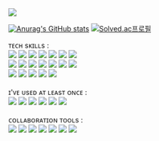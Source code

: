 <img src="https://capsule-render.vercel.app/api?type=wave&color=F8DC75&height=200&section=header&text=Yejin%20Won&fontColor=d6ace6&fontSize=50" />

[![Anurag's GitHub stats](https://github-readme-stats.vercel.app/api?username=yejin-won&theme=dracula)](https://github.com/anuraghazra/github-readme-stats)
[![Solved.ac프로필](http://mazassumnida.wtf/api/generate_badge?boj={sqkeka1})](https://solved.ac/{sqkeka1})
<br>
<div>
ᴛᴇᴄʜ sᴋɪʟʟs : <br>  
<img src="https://img.shields.io/badge/Java-007396?style=for-the-badge&logo=java&logoColor=white"/> 
<img src="https://img.shields.io/badge/spring-6DB33F?style=for-the-badge&logo=spring&logoColor=white"/>
<img src="https://img.shields.io/badge/R-276DC3?style=for-the-badge&logo=R&logoColor=white"/>
<img src="https://img.shields.io/badge/flutter-02569B?style=for-the-badge&logo=flutter&logoColor=white"/>  
<img src="https://img.shields.io/badge/Python-3776AB?style=for-the-badge&logo=Python&logoColor=white"/>
<img src="https://img.shields.io/badge/flask-000000?style=for-the-badge&logo=flask&logoColor=white"/>
<img src="https://img.shields.io/badge/MySQL-339AF0?style=for-the-badge&logo=MySQL&logoColor=white"/>
<br>
<img src="https://img.shields.io/badge/c-C0C0C0?style=for-the-badge&logo=ClogoColor=white"/>
<img src="https://img.shields.io/badge/c++-00599C?style=for-the-badge&logo=c%2B%2B&logoColor=white"/>
<img src="https://img.shields.io/badge/oracle-F80000?style=for-the-badge&logo=oracle&logoColor=white"/> 
<img src="https://img.shields.io/badge/apache tomcat-F8DC75?style=for-the-badge&logo=apachetomcat&logoColor=black"/>  
<img src="https://img.shields.io/badge/jQuery-1689D8?style=for-the-badge&logo=jQuery&logoColor=black"/>  
<img src="https://img.shields.io/badge/JSON-9895A9?style=for-the-badge&logo=JSON&logoColor=white"/> 
<img src="https://img.shields.io/badge/Jupyter-F37626?style=for-the-badge&logo=Jupyter&logoColor=white"/> 
<br>
<img src="https://img.shields.io/badge/Eclipse IDE-2C2255?style=for-the-badge&logo=Eclipse IDE&logoColor=white"/> 
<img src="https://img.shields.io/badge/Anaconda-44A833?style=for-the-badge&logo=Anaconda&logoColor=white"/> 
<img src="https://img.shields.io/badge/Matlab-E6526F?style=for-the-badge&logo=Matlab&logoColor=white"/> 
<img src="https://img.shields.io/badge/TensorFlow-FF6F00?style=for-the-badge&logo=TensorFlow&logoColor=black"/>   
<img src="https://img.shields.io/badge/Keras-D00000?style=for-the-badge&logo=Keras&logoColor=white"/> 

<br>
<br>
ɪ'ᴠᴇ ᴜsᴇᴅ ᴀᴛ ʟᴇᴀsᴛ ᴏɴᴄᴇ : <br>
<img src="https://img.shields.io/badge/JavaScript-F7DF1E?style=for-the-badge&logo=JavaScript&logoColor=black"/>
<img src="https://img.shields.io/badge/html5-E34F26?style=for-the-badge&logo=html5&logoColor=white"/> 
<img src="https://img.shields.io/badge/css-1572B6?style=for-the-badge&logo=css3&logoColor=white"/> 
<img src="https://img.shields.io/badge/Swift-61DAFB?style=for-the-badge&logo=Swift&logoColor=white"/> 
<img src="https://img.shields.io/badge/Arduino-00979D?style=for-the-badge&logo=Arduino&logoColor=white"/> 
<img src="https://img.shields.io/badge/PyTorch-EE4C2C?style=for-the-badge&logo=PyTorch&logoColor=white"/> 

<br>
<br>
ᴄᴏʟʟᴀʙᴏʀᴀᴛɪᴏɴ ᴛᴏᴏʟs : <br>
<img src="https://img.shields.io/badge/Notion-FFFFFF?style=for-the-badge&logo=Notion&logoColor=black"/> 
<img src="https://img.shields.io/badge/Figma-A97BCA?style=for-the-badge&logo=Figma&logoColor=white"/> 
<img src="https://img.shields.io/badge/Miro-FFA500?style=for-the-badge&logo=Miro&logoColor=black"/> 
<img src="https://img.shields.io/badge/github-181717?style=for-the-badge&logo=github&logoColor=white"/>
<img src="https://img.shields.io/badge/git-F05032?style=for-the-badge&logo=git&logoColor=white"/>
<img src="https://img.shields.io/badge/githubDesktop-004088?style=for-the-badge&logo=githubDesktop&logoColor=white"/>
<img src="https://img.shields.io/badge/Google Sheets-34A853?style=for-the-badge&logo=Google Sheets&logoColor=white"/>
</div>

